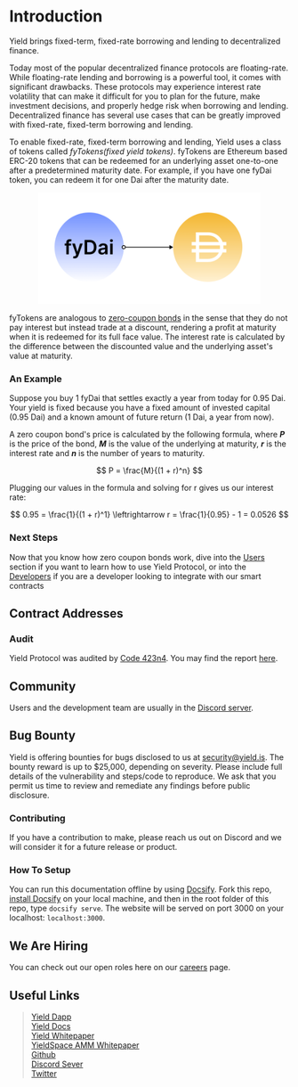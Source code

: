 # Introduction

Yield brings fixed-term, fixed-rate borrowing and lending to decentralized finance.

Today most of the popular decentralized finance protocols are floating-rate. While floating-rate lending and borrowing is a powerful tool, it comes with significant drawbacks. These protocols may experience interest rate volatility that can make it difficult for you to plan for the future, make investment decisions, and properly hedge risk when borrowing and lending. Decentralized finance has several use cases that can be greatly improved with fixed-rate, fixed-term borrowing and lending.

<!-- TODO: maybe we can create a blog post outlining use cases and link it here - Sanket -->

To enable fixed-rate, fixed-term borrowing and lending, Yield uses a class of tokens called *fyTokens(fixed yield tokens)*. fyTokens are Ethereum based ERC-20 tokens that can be redeemed for an underlying asset one-to-one after a predetermined maturity date. For example, if you have one fyDai token, you can redeem it for one Dai after the maturity date.

<figure class="image" align = "center">
  <img src="assets/mature.png" width="400" alt="fyDai at maturity" title="fyDai at maturity">
</figure>

fyTokens are analogous to [zero-coupon bonds](https://www.investopedia.com/terms/z/zero-couponbond.asp) in the sense that they do not pay interest but instead trade at a discount, rendering a profit at maturity when it is redeemed for its full face value. The interest rate is calculated by the difference between the discounted value and the underlying asset's value at maturity.

### An Example

Suppose you buy 1 fyDai that settles exactly a year from today for 0.95 Dai. Your yield is fixed because you have a fixed amount of invested capital (0.95 Dai) and a known amount of future return (1 Dai, a year from now).

A zero coupon bond's price is calculated by the following formula, where ***P*** is the price of the bond, ***M*** is the value of the underlying at maturity, ***r*** is the interest rate and ***n*** is the number of years to maturity.

$$ P = \frac{M}{(1 + r)^n} $$

Plugging our values in the formula and solving for r gives us our interest rate:

$$ 0.95 = \frac{1}{(1 + r)^1} \leftrightarrow r = \frac{1}{0.95} - 1 = 0.0526 $$

### Next Steps

Now that you know how zero coupon bonds work, dive into the [Users](users/) section if you want to learn how to use Yield Protocol, or into the [Developers](developers/) if you are a developer looking to integrate with our smart contracts

## Contract Addresses

<!-- TODO: Will be available once released on mainnet -->

### Audit
Yield Protocol was audited by [Code 423n4](https://code423n4.com). You may find the report [here]().

## Community
Users and the development team are usually in the [Discord server](https://discord.com/channels/752978124614008945).

## Bug Bounty
Yield is offering bounties for bugs disclosed to us at [security@yield.is](security@yield.is). The bounty reward is up to $25,000, depending on severity. Please include full details of the vulnerability and steps/code to reproduce. We ask that you permit us time to review and remediate any findings before public disclosure.

### Contributing
If you have a contribution to make, please reach us out on Discord and we will consider it for a future release or product.

### How To Setup
You can run this documentation offline by using [Docsify](https://docsify.js.org/#/). Fork this repo, [install Docsify](https://docsify.js.org/#/quickstart) on your local machine, and then in the root folder of this repo, type `docsify serve`. The website will be served on port 3000 on your localhost: `localhost:3000`.

## We Are Hiring
You can check out our open roles here on our [careers](https://yield.is/careers) page.

## Useful Links
> [Yield Dapp](https://app.yield.is/)<br>
> [Yield Docs](https://docs.yield.is/)<br>
> [Yield Whitepaper](https://yield.is/yield.pdf)<br>
> [YieldSpace AMM Whitepaper](https://yield.is/yieldspace.pdf)<br>
> [Github](https://github.com/yieldprotocol)<br>
> [Discord Sever](https://discord.com/channels/752978124614008945)<br>
> [Twitter](https://twitter.com/yield)<br>